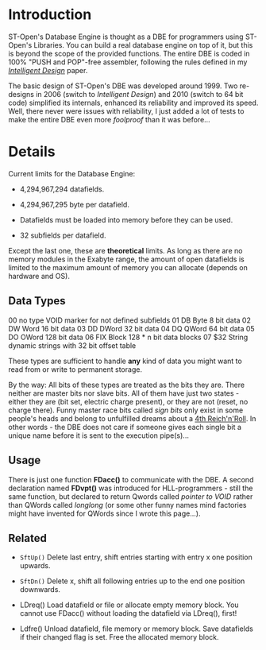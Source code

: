 # Introduction #

ST-Open's Database Engine is thought as a DBE for programmers using ST-Open's Libraries. You can build a real database engine on top of it, but this is beyond the scope of the provided functions. The entire DBE is coded in 100% "PUSH and POP"-free assembler, following the rules defined in my _[Intelligent Design](http://st-intelligentdesign.blogspot.com/2010/04/rules.html)_ paper.

The basic design of ST-Open's DBE was developed around 1999. Two re-designs in 2006 (switch to _Intelligent Design_) and 2010 (switch to 64 bit code) simplified its internals, enhanced its reliability and improved its speed. Well, there never were issues with reliability, I just added a lot of tests to make the entire DBE even more _foolproof_ than it was before...


# Details #

Current limits for the Database Engine:

  * 4,294,967,294 datafields.

  * 4,294,967,295 byte per datafield.

  * Datafields must be loaded into memory before they can be used.

  * 32 subfields per datafield.

Except the last one, these are **theoretical** limits. As long as there are no memory modules in the Exabyte range, the amount of open datafields is limited to
the maximum amount of memory you can allocate (depends on hardware and OS).

## Data Types ##

00   no type   VOID      marker for not defined subfields
01   DB        Byte        8 bit data
02   DW        Word       16 bit data
03   DD        DWord      32 bit data
04   DQ        QWord      64 bit data
05   DO        OWord     128 bit data
06   FIX       Block     128 * n bit data blocks
07   $32       String    dynamic strings with 32 bit offset table

These types are sufficient to handle **any** kind of data you might want to read from or write to permanent storage.

By the way: All bits of these types are treated as the bits they are. There neither are master bits nor slave bits. All of them have just two states - either they are (bit set, electric charge present), or they are not (reset, no charge there). Funny master race bits called _sign bits_ only exist in some people's heads and belong to unfulfilled dreams about a [4th Reich'n'Roll](http://www.youtube.com/watch?v=AGr97SCvxp4).
In other words - the DBE does not care if someone gives each single bit a unique name before it is sent to the execution pipe(s)...


## Usage ##

There is just one function **FDacc()** to communicate with the DBE. A second declaration named **FDvpt()** was introduced for HLL-programmers - still the same function, but declared to return Qwords called _pointer to VOID_ rather than QWords called _longlong_ (or some other funny names mind factories might have invented for QWords since I wrote this page...).


## Related ##

  * `SftUp()` Delete last entry, shift entries starting with entry x one position upwards.

  * `SftDn()` Delete x, shift all following entries up to the end one position downwards.

  * LDreq() Load datafield or file or allocate empty memory block. You cannot use FDacc() without loading the datafield via LDreq(), first!

  * Ldfre() Unload datafield, file memory or memory block. Save datafields if their changed flag is set. Free the allocated memory block.
